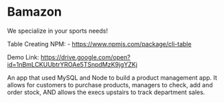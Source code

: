 # Bamazon
We specialize in your sports needs!

Table Creating NPM:
    - https://www.npmjs.com/package/cli-table

Demo Link: https://drive.google.com/open?id=1nBmLCKUUbtrYROAe5TSnpdMzK9jgYZKj

An app that used MySQL and Node to build a product management app. It allows for customers to purchase products, managers to 
check, add and order stock, AND allows the execs upstairs to track department sales.
